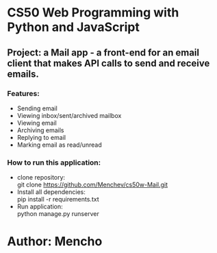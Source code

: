 # CS50 Web Programming with Python and JavaScript

## Project: a Mail app - a front-end for an email client that makes API calls to send and receive emails.

### Features:
- Sending email
- Viewing inbox/sent/archived mailbox
- Viewing email
- Archiving emails
- Replying to email
- Marking email as read/unread

### How to run this application:
- clone repository:\
git clone https://github.com/Menchev/cs50w-Mail.git
- Install all dependencies:\
pip install -r requirements.txt
- Run application:\
python manage.py runserver

# Author: Mencho
